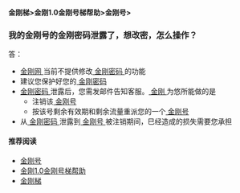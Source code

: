 #### 金刚梯>金刚1.0金刚号梯帮助>金刚号>
### 我的金刚号的金刚密码泄露了，想改密，怎么操作？

答：

- [ 金刚网 ](https://a2zitpro.github.io/web/kksitecn)当前不提供修改[ 金刚密码 ](https://a2zitpro.github.io/web/parametersofkkid)的功能
- 建议您保护好您的[ 金刚密码 ](https://a2zitpro.github.io/web/parametersofkkid)
- [ 金刚密码 ](https://a2zitpro.github.io/web/parametersofkkid)泄露后，您需发邮件告知客服。[ 金刚 ](https://a2zitpro.github.io/web/a2zitpro)为悠所能做的是
  - 注销该[ 金刚号 ](https://a2zitpro.github.io/web/kkid)
  - 按该号剩余有效期和剩余流量重派您的一个[ 金刚号 ](https://a2zitpro.github.io/web/kkid)
- 从[ 金刚密码 ](https://a2zitpro.github.io/web/parametersofkkid)泄露到[ 金刚号 ](https://a2zitpro.github.io/web/kkid)被注销期间，巳经造成的损失需要您承担


#### 推荐阅读

- [金刚号](https://a2zitpro.github.io/web/list_kkid)
- [金刚1.0金刚号梯帮助](https://a2zitpro.github.io/web/list_helpkkvpn)
- [金刚梯](https://a2zitpro.github.io/web/dlb)

